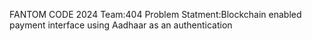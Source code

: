 FANTOM CODE 2024
Team:404
Problem Statment:Blockchain enabled payment interface using Aadhaar as an authentication